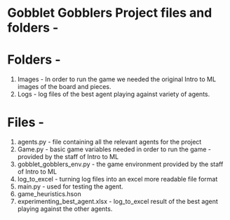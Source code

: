 # Gobblet Gobblers Project files and folders - 

# Folders -
1. Images - In order to run the game we needed the original Intro to ML images of the board and pieces.
2. Logs - log files of the best agent playing against variety of agents.


# Files - 
1. agents.py - file containing all the relevant agents for the project
2. Game.py - basic game variables needed in order to run the game - provided by the staff of Intro to ML
3. gobblet_gobblers_env.py - the game environment provided by the staff of Intro to ML
4. log_to_excel - turning log files into an excel more readable file format
5. main.py - used for testing the agent.
6. game_heuristics.hson
7. experimenting_best_agent.xlsx - log_to_excel result of the best agent playing against the other agents.